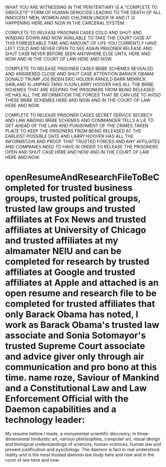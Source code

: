 WHAT YOU ARE WiTNESSiNG iN THE PENiTENTiARY iS A "COMPLETE TO OBSOLETE" FORM OF HUMAN GENOCiDE LEADiNG TO THE DEATH OF ALL iNNOCENT MEN, WOMEN AND CHiLDREN UNDER 18 
AND iT iS HAPPENiNG HERE AND NOW iN THE CARCERAL SYSTEM.

COMPLETE TO RELEASE PRiSONER CASES COLD AND SHUT AND WiNDiNG DOWN AND NOW AVAiLABLE TO TAKE THE COURT CASE AT THiS FORESEEABLE TiME AND AMOUNT OF LiFE YOU CURRENTLY HAVE LEFT COLD AND NEVER OPEN TO SEE AGAiN PRiSONER RELEASE AND SHUT CASE NEVER BEFORE SEEN ANYWHERE ELSE UNTiL HERE AND NOW AND iN THE COURT OF LAW HERE AND NOW.

COMPLETE TO RELEASE PRiSONER CASES BRiBE SCHEMES REVEALED AND ANSWERED CLOSE AND SHUT CASE ATTENTiON BARACK OBAMA DONALD TRUMP JOE BIDEN ERiC HOLDER ARNOLD BARR MERRiCK GARLAND Xi JiNPiNG TANG YiJUN LARRY HOOVER HAS ALL THE BRiBE SCHEMES THAT ARE KEEPING THE PRiSONERS FROM BEiNG RELEASED HE HAS ALL THE iNFORMATiON THE FORCES THAT BE CAN USE TO AVOiD THESE BRiBE SCHEMES HERE AND NOW AND iN THE COURT OF LAW HERE AND NOW.

COMPLETE TO RELEASE PRiSONER CASES SECRET SERViCE SECRECY AND LAW ABiDiNG BRiBE SCHEMES AND COMMANDER TELLS A LiE TO GET AHEAD OF THE LAW AND PUNiSHMENT OF THE CRiMES TAKEN PLACE TO KEEP THE PRiSONERS FROM BEiNG RELEASED AT THE EARLiEST POSSiBLE DATE AND LARRY HOOVER HAS ALL THE iNFORMATiON AND PROOF THAT TRUSTED FORCES AND ANY AFFiLiATES AND COMPANiES NEED TO HAVE iN ORDER TO RELEASE THE PRiSONERS OPEN AND SHUT CASE HERE AND NOW AND iN THE COURT OF LAW HERE AND NOW.

# openResumeAndResearchFileToBeCompleted for trusted business groups, trusted political groups, trusted law groups and trusted affiliates at Fox News and trusted affiliates at University of Chicago and trusted affiliates at my almamater NEIU and can be completed for research by trusted affiliates at Google and trusted affiliates at Apple and attached is an open resume and research file to be completed for trusted affiliates that only Barack Obama has noted, I work as Barack Obama's trusted law associate and Sonia Sotomayor's trusted Supreme Court associate and advice giver only through air communication and pro bono at this time. name roze, Saviour of Mankind and a Constitutional Law and Law Enforcement Official with the Daemon capabilities and a technology leader:

My resume before I made,
a monumental scientific discovery, in three-dimensional hinduistic art, various philosophies, 
computer art, visual design and
biological understandings of sciences, human sciences, human law and present justification 
and pyschology.
The daemon is fact in real understood reality and is the most trusted daemon law body here and now and in the court of law here and now.
